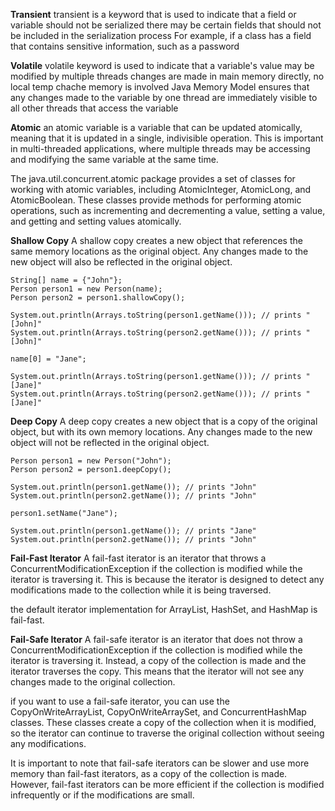 

**Transient**
 transient is a keyword that is used to indicate that a field or variable should not be serialized
 there may be certain fields that should not be included in the serialization process
 For example, if a class has a field that contains sensitive information, such as a password
 
 **Volatile**
 volatile keyword is used to indicate that a variable's value may be modified by multiple threads
 changes are made in main memory directly, no local temp chache memory is involved
 Java Memory Model ensures that any changes made to the variable by one thread are immediately visible to all other threads that access the variable
 
 **Atomic**
 an atomic variable is a variable that can be updated atomically, meaning that it is updated in a single, indivisible operation. This is important in multi-threaded applications, where multiple threads may be accessing and modifying the same variable at the same time.
 
 The java.util.concurrent.atomic package provides a set of classes for working with atomic variables, including AtomicInteger, AtomicLong, and AtomicBoolean. These classes provide methods for performing atomic operations, such as incrementing and decrementing a value, setting a value, and getting and setting values atomically.
 
 **Shallow Copy**
 A shallow copy creates a new object that references the same memory locations as the original object. Any changes made to the new object will also be reflected in the original object. 
 ```
 String[] name = {"John"};
Person person1 = new Person(name);
Person person2 = person1.shallowCopy();

System.out.println(Arrays.toString(person1.getName())); // prints "[John]"
System.out.println(Arrays.toString(person2.getName())); // prints "[John]"

name[0] = "Jane";

System.out.println(Arrays.toString(person1.getName())); // prints "[Jane]"
System.out.println(Arrays.toString(person2.getName())); // prints "[Jane]"
 ```
 
 **Deep Copy**
 A deep copy creates a new object that is a copy of the original object, but with its own memory locations. Any changes made to the new object will not be reflected in the original object.
 ```
 Person person1 = new Person("John");
Person person2 = person1.deepCopy();

System.out.println(person1.getName()); // prints "John"
System.out.println(person2.getName()); // prints "John"

person1.setName("Jane");

System.out.println(person1.getName()); // prints "Jane"
System.out.println(person2.getName()); // prints "John"

 ```
**Fail-Fast Iterator**
A fail-fast iterator is an iterator that throws a ConcurrentModificationException if the collection is modified while the iterator is traversing it. This is because the iterator is designed to detect any modifications made to the collection while it is being traversed.

the default iterator implementation for ArrayList, HashSet, and HashMap is fail-fast.

**Fail-Safe Iterator**
A fail-safe iterator is an iterator that does not throw a ConcurrentModificationException if the collection is modified while the iterator is traversing it. Instead, a copy of the collection is made and the iterator traverses the copy. This means that the iterator will not see any changes made to the original collection.

if you want to use a fail-safe iterator, you can use the CopyOnWriteArrayList, CopyOnWriteArraySet, and ConcurrentHashMap classes. These classes create a copy of the collection when it is modified, so the iterator can continue to traverse the original collection without seeing any modifications.

It is important to note that fail-safe iterators can be slower and use more memory than fail-fast iterators, as a copy of the collection is made. However, fail-fast iterators can be more efficient if the collection is modified infrequently or if the modifications are small.
